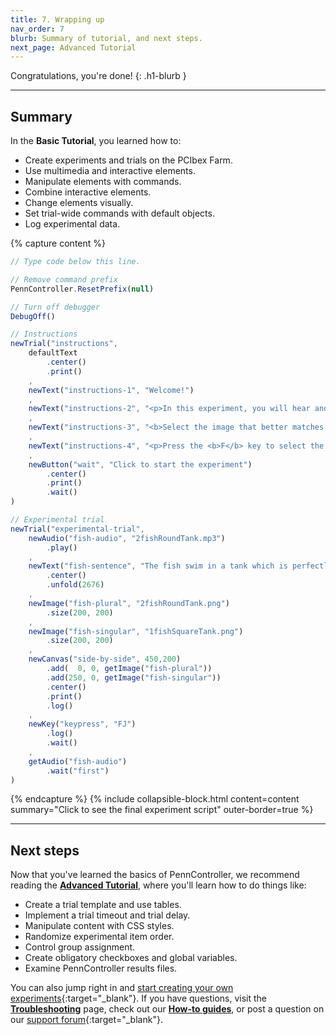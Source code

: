 ```yaml
---
title: 7. Wrapping up
nav_order: 7
blurb: Summary of tutorial, and next steps.
next_page: Advanced Tutorial
---
```


Congratulations, you're done!
{: .h1-blurb }

---

## Summary

In the **Basic Tutorial**, you learned how to:

+ Create experiments and trials on the PCIbex Farm.
+ Use multimedia and interactive elements.
+ Manipulate elements with commands.
+ Combine interactive elements.
+ Change elements visually.
+ Set trial-wide commands with default objects.
+ Log experimental data.

{% capture content %}
```javascript
// Type code below this line.

// Remove command prefix
PennController.ResetPrefix(null)

// Turn off debugger
DebugOff()

// Instructions
newTrial("instructions",
    defaultText
        .center()
        .print()
    ,
    newText("instructions-1", "Welcome!")
    ,
    newText("instructions-2", "<p>In this experiment, you will hear and read a sentence, and see two images.</p>")
    ,
    newText("instructions-3", "<b>Select the image that better matches the sentence:</b>")
    ,
    newText("instructions-4", "<p>Press the <b>F</b> key to select the image on the left.<br>Press the <b>J</b> key to select the image on the right.</p>")
    ,
    newButton("wait", "Click to start the experiment")
        .center()
        .print()
        .wait()
)

// Experimental trial
newTrial("experimental-trial",
    newAudio("fish-audio", "2fishRoundTank.mp3")
        .play()
    ,
    newText("fish-sentence", "The fish swim in a tank which is perfectly round.")
        .center()
        .unfold(2676)
    ,
    newImage("fish-plural", "2fishRoundTank.png")
        .size(200, 200)
    ,
    newImage("fish-singular", "1fishSquareTank.png")
        .size(200, 200)
    ,
   	newCanvas("side-by-side", 450,200)
        .add(  0, 0, getImage("fish-plural"))
        .add(250, 0, getImage("fish-singular"))
        .center()
        .print()
        .log()
    ,
    newKey("keypress", "FJ")
        .log()
        .wait()
    ,
    getAudio("fish-audio")
        .wait("first")
)
```
{% endcapture %}
{% include collapsible-block.html content=content summary="Click to see the final experiment script" outer-border=true %}

---

## Next steps

Now that you've learned the basics of PennController, we recommend reading the [**Advanced Tutorial**]({{site.baseurl}}/advanced-tutorial), where you'll learn how to do things like:

+ Create a trial template and use tables.
+ Implement a trial timeout and trial delay.
+ Manipulate content with CSS styles.
+ Randomize experimental item order.
+ Control group assignment.
+ Create obligatory checkboxes and global variables.
+ Examine PennController results files.

You can also jump right in and [start creating your own experiments](https://expt.pcibex.net/){:target="_blank"}. If you have questions, visit the [**Troubleshooting**]({{site.baseurl}}/docs/troubleshooting) page, check out our [**How-to guides**]({{site.baseurl}}/docs/how-to-guides), or post a question on our [support forum](https://farm.pcibex.net/experiments/new){:target="_blank"}.
